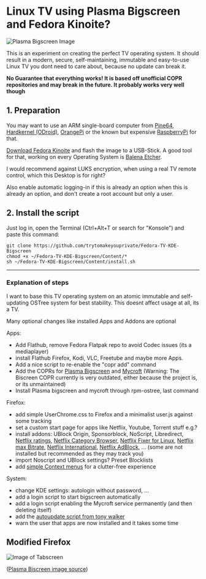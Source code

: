 # Linux TV using Plasma Bigscreen and Fedora Kinoite?

![Plasma Bigscreen Image](https://github.com/trytomakeyouprivate/Fedora-TV-KDE-Bigscreen/blob/main/Content/PlasmaBigScreen.png)

This is an experiment on creating the perfect TV operating system. It should result in a modern, secure, self-maintaining, immutable and easy-to-use Linux TV you dont need to care about, because no update can break it.

**No Guarantee that everything works! It is based off unofficial COPR repositories and may break in the future. It probably works very well though**

## 1. Preparation
You may want to use an ARM single-board computer from [Pine64](https://pine64.com/), [Hardkernel (ODroid)](https://www.hardkernel.com/), [OrangePi](https://orangepi.com/) or the known but expensive [RaspberryPi](https://www.raspberrypi.com/) for that.

[Download Fedora Kinoite](https://kinoite.fedoraproject.org/download/) and flash the image to a USB-Stick. A good tool for that, working on every Operating System is [Balena Etcher](https://github.com/balena-io/etcher/releases/latest).

I would recommend against LUKS encryption, when using a real TV remote control, which this Desktop is for right?

Also enable automatic logging-in if this is already an option when this is already an option, and don't create a root account but only a user.

## 2. Install the script

Just log in, open the Terminal (Ctrl+Alt+T or search for "Konsole") and paste this command:

```
git clone https://github.com/trytomakeyouprivate/Fedora-TV-KDE-Bigscreen
chmod +x ~/Fedora-TV-KDE-Bigscreen/Content/*
sh ~/Fedora-TV-KDE-Bigscreen/Content/install.sh
```

---

### Explanation of steps
I want to base this TV operating system on an atomic immutable and self-updating OSTree system for best stability. This doesnt affect usage at all, its a TV.

Many optional changes like installed Apps and Addons are optional

Apps:
- Add Flathub, remove Fedora Flatpak repo to avoid Codec issues (its a mediaplayer)
- install Flathub Firefox, Kodi, VLC, Freetube and maybe more Apps.
- Add a nice script to re-enable the "copr add" command
- Add the COPRs for [Plasma Bigscreen](https://copr.fedorainfracloud.org/coprs/darrencocco/plasma-bigscreen/) and [Mycroft](https://copr.fedorainfracloud.org/coprs/lyessaadi/mycroft/) (Warning: The Biscreen COPR currently is very outdated, either because the project is, or its unmaintained)
- Install Plasma bigscreen and mycroft through rpm-ostree, last command

Firefox:
- add simple UserChrome.css to Firefox and a minimalist user.js against some tracking
- set a custom start page for apps like Netflix, Youtube, Torrent stuff e.g.?
- install addons: UBlock Origin, Sponsorblock, NoScript, Libredirect, [Netflix ratings](https://addons.mozilla.org/de/firefox/addon/film-scores-for-netflix), [Netflix Category Browser](https://addons.mozilla.org/de/firefox/addon/netflix-category-browser), [Netflix Fixer for Linux](https://addons.mozilla.org/de/firefox/addon/netflix-fixer-for-linux), [Netflix max Bitrate](https://addons.mozilla.org/de/firefox/addon/netflix-max-bitrate), [Netflix International](https://addons.mozilla.org/de/firefox/addon/netflix-international), [Netflix AdBlock](https://addons.mozilla.org/de/firefox/addon/netflix-adblock), ... (some are not installed but recommended as they may track you)
- import Noscript and UBlock settings? Preset Blocklists
- add [simple Context menus](https://github.com/trytomakeyouprivate/Simple-Firefox-Menus) for a clutter-free experience

System:
- change KDE settings: autologin without password, ...
- add a login script to start bigscreen automatically
- add a login script enabling the Mycroft service permanently (and then deleting itself)
- add the [autoupdate script from tony walker](https://github.com/tonywalker1/silverblue-update)
- warn the user that apps are now installed and it takes some time

## Modified Firefox
![Image of Tabscreen](https://github.com/trytomakeyouprivate/Fedora-TV-KDE-Bigscreen/blob/main/Content/Firefox-TV.png)


([Plasma Biscreen image source](https://www.muylinux.com/wp-content/uploads/2020/03/PlasmaBigScreen.jpg))

